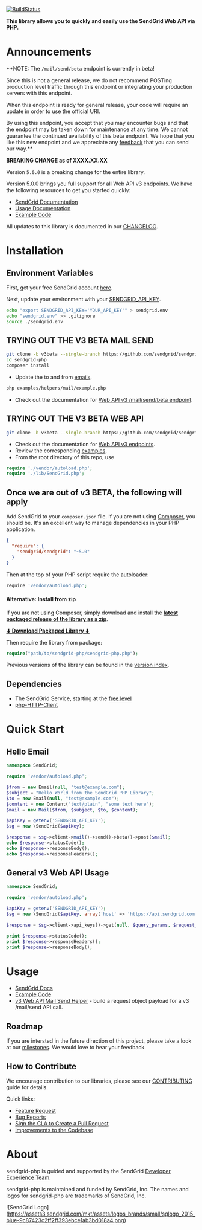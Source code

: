 [![BuildStatus](https://travis-ci.org/sendgrid/sendgrid-php.svg?branch=v3beta)](https://travis-ci.org/sendgrid/sendgrid-php)

**This library allows you to quickly and easily use the SendGrid Web API via PHP.**

# Announcements

**NOTE: The `/mail/send/beta` endpoint is currently in beta!

Since this is not a general release, we do not recommend POSTing production level traffic through this endpoint or integrating your production servers with this endpoint.

When this endpoint is ready for general release, your code will require an update in order to use the official URI.

By using this endpoint, you accept that you may encounter bugs and that the endpoint may be taken down for maintenance at any time. We cannot guarantee the continued availability of this beta endpoint. We hope that you like this new endpoint and we appreciate any [feedback](dx+mail-beta@sendgrid.com) that you can send our way.**

**BREAKING CHANGE as of XXXX.XX.XX**

Version `5.0.0` is a breaking change for the entire library.

Version 5.0.0 brings you full support for all Web API v3 endpoints. We
have the following resources to get you started quickly:

-   [SendGrid
    Documentation](https://sendgrid.com/docs/API_Reference/Web_API_v3/index.html)
-   [Usage
    Documentation](https://github.com/sendgrid/sendgrid-php/tree/v3beta/USAGE.md)
-   [Example
    Code](https://github.com/sendgrid/sendgrid-php/tree/v3beta/examples)

All updates to this library is documented in our [CHANGELOG](https://github.com/sendgrid/sendgrid-php/blob/v3beta/CHANGELOG.md).

# Installation

## Environment Variables

First, get your free SendGrid account [here](https://sendgrid.com/free?source=sendgrid-php).

Next, update your environment with your [SENDGRID_API_KEY](https://app.sendgrid.com/settings/api_keys).

```bash
echo "export SENDGRID_API_KEY='YOUR_API_KEY'" > sendgrid.env
echo "sendgrid.env" >> .gitignore
source ./sendgrid.env
```

## TRYING OUT THE V3 BETA MAIL SEND

```bash
git clone -b v3beta --single-branch https://github.com/sendgrid/sendgrid-php.git
cd sendgrid-php
composer install
```

* Update the to and from [emails](https://github.com/sendgrid/sendgrid-php/blob/v3beta/examples/helpers/mail/example.php#L11).

```bash
php examples/helpers/mail/example.php
```

* Check out the documentation for [Web API v3 /mail/send/beta endpoint](https://sendgrid.com/docs/API_Reference/Web_API_v3/Mail/index.html).

## TRYING OUT THE V3 BETA WEB API

```bash
git clone -b v3beta --single-branch https://github.com/sendgrid/sendgrid-php.git
```

* Check out the documentation for [Web API v3 endpoints](https://sendgrid.com/docs/API_Reference/Web_API_v3/index.html).
* Review the corresponding [examples](https://github.com/sendgrid/sendgrid-php/blob/v3beta/examples).
* From the root directory of this repo, use
```php
require './vendor/autoload.php';
require './lib/SendGrid.php';
```

## Once we are out of v3 BETA, the following will apply

Add SendGrid to your `composer.json` file. If you are not using [Composer](http://getcomposer.org), you should be. It's an excellent way to manage dependencies in your PHP application.

```json
{
  "require": {
    "sendgrid/sendgrid": "~5.0"
  }
}
```

Then at the top of your PHP script require the autoloader:

```bash
require 'vendor/autoload.php';
```

#### Alternative: Install from zip

If you are not using Composer, simply download and install the **[latest packaged release of the library as a zip](https://sendgrid-open-source.s3.amazonaws.com/sendgrid-php/sendgrid-php.zip)**.

[**⬇︎ Download Packaged Library ⬇︎**](https://sendgrid-open-source.s3.amazonaws.com/sendgrid-php/sendgrid-php.zip)

Then require the library from package:

```php
require("path/to/sendgrid-php/sendgrid-php.php");
```

Previous versions of the library can be found in the [version index](https://sendgrid-open-source.s3.amazonaws.com/index.html).

## Dependencies

- The SendGrid Service, starting at the [free level](https://sendgrid.com/free?source=sendgrid-php)
- [php-HTTP-Client](https://github.com/sendgrid/php-http-client)

# Quick Start

## Hello Email

```php
namespace SendGrid;

require 'vendor/autoload.php';

$from = new Email(null, "test@example.com");
$subject = "Hello World from the SendGrid PHP Library";
$to = new Email(null, "test@example.com");
$content = new Content("text/plain", "some text here");
$mail = new Mail($from, $subject, $to, $content);

$apiKey = getenv('SENDGRID_API_KEY');
$sg = new \SendGrid($apiKey);

$response = $sg->client->mail()->send()->beta()->post($mail);
echo $response->statusCode();
echo $response->responseBody();
echo $response->responseHeaders();
```

## General v3 Web API Usage

```php
namespace SendGrid;

require 'vendor/autoload.php';

$apiKey = getenv('SENDGRID_API_KEY');
$sg = new \SendGrid($apiKey, array('host' => 'https://api.sendgrid.com'));

$response = $sg->client->api_keys()->get(null, $query_params, $request_headers);

print $response->statusCode();
print $response->responseHeaders();
print $response->responseBody();
```

# Usage

- [SendGrid Docs](https://sendgrid.com/docs/API_Reference/index.html)
- [Example Code](https://github.com/sendgrid/sendgrid-php/tree/v3beta/examples)
- [v3 Web API Mail Send Helper](https://github.com/sendgrid/sendgrid-php/tree/v3beta/lib/helpers/mail/README.md) - build a request object payload for a v3 /mail/send API call.

## Roadmap

If you are intersted in the future direction of this project, please take a look at our [milestones](https://github.com/sendgrid/sendgrid-php/milestones). We would love to hear your feedback.

## How to Contribute

We encourage contribution to our libraries, please see our [CONTRIBUTING](https://github.com/sendgrid/sendgrid-php/blob/v3beta/CONTRIBUTING.md) guide for details.

Quick links:

- [Feature Request](https://github.com/sendgrid/sendgrid-php/blob/v3beta/CONTRIBUTING.md#feature_request)
- [Bug Reports](https://github.com/sendgrid/sendgrid-php/blob/v3beta/CONTRIBUTING.md#submit_a_bug_report)
- [Sign the CLA to Create a Pull Request](https://github.com/sendgrid/sendgrid-php/blob/v3beta/CONTRIBUTING.md#cla)
- [Improvements to the Codebase](https://github.com/sendgrid/sendgrid-php/blob/v3beta/CONTRIBUTING.md#improvements_to_the_codebase)

# About

sendgrid-php is guided and supported by the SendGrid [Developer Experience Team](mailto:dx@sendgrid.com).

sendgrid-php is maintained and funded by SendGrid, Inc. The names and logos for sendgrid-php are trademarks of SendGrid, Inc.

![SendGrid Logo]
(https://assets3.sendgrid.com/mkt/assets/logos_brands/small/sglogo_2015_blue-9c87423c2ff2ff393ebce1ab3bd018a4.png)

